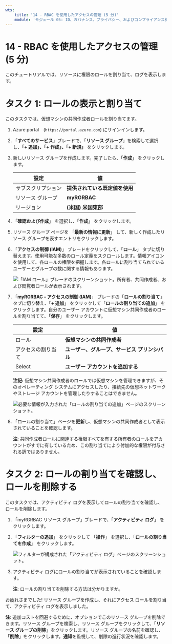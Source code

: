 ```yaml
---
wts:
    title: '14 - RBAC を使用したアクセスの管理 (5 分)'
    module: 'モジュール 05: ID、ガバナンス、プライバシー、およびコンプライアンス機能に関する説明'
---
```

# 14 - RBAC を使用したアクセスの管理 (5 分)

このチュートリアルでは、リソースに権限のロールを割り当て、ログを表示します。

# タスク 1: ロールの表示と割り当て

このタスクでは、仮想マシンの共同作成者ロールを割り当てます。 

1. Azure portal　(`https://portal.azure.com`) にサインインします。

2. 「**すべてのサービス**」ブレードで、「**リソース グループ**」を検索して選択し、**「+ 追加」、「+ 作成」、「+ 新規」** をクリックします。

3. 新しいリソース グループを作成します。完了したら、「**作成**」 をクリックします。 

    | 設定 | 値 |
    | -- | -- |
    | サブスクリプション | **提供されている既定値を使用** |
    | リソース グループ | **myRGRBAC** |
    | リージョン | **(米国) 米国東部** |
   

4. 「**確認および作成**」 を選択し、「**作成**」 をクリックします。

5. リソース グループ ページを 「**最新の情報に更新**」 して、新しく作成したリソース グループを表すエントリをクリックします。

6. 「**アクセスの制御 (IAM)**」 ブレードをクリックして、「**ロール**」 タブに切り替えます。使用可能な多数のロール定義をスクロールします。情報アイコンを使用して、各ロールの権限を把握します。各ロールに割り当てられているユーザーとグループの数に関する情報もあります。

    ![「IAM ロール」ブレードのスクリーンショット。所有者、共同作成者、および閲覧者ロールが表示されます。](../images/1501.png)

7. 「**myRGRBAC - アクセスの制御 (IAM)**」 ブレードの「**ロールの割り当て**」タブに切り替え、「**+ 追加**」 をクリックして「**ロールの割り当ての追加**」 をクリックします。自分のユーザー アカウントに仮想マシン共同作成者のロールを割り当てて、「**保存**」 をクリックします。 

    | 設定 | 値 |
    | -- | -- |
    | ロール | **仮想マシンの共同作成者** |
    | アクセスの割り当て | **ユーザー、グループ、サービス プリンシパル** |
    | Select | **ユーザー アカウントを追加する** |
 

    **注記:** 仮想マシン共同作成者のロールでは仮想マシンを管理できますが、そのオペレーティング システムにアクセスしたり、接続先の仮想ネットワークやストレージ アカウントを管理したりすることはできません。

    ![必要な情報が入力された「ロールの割り当ての追加」ページのスクリーンショット。](../images/1502.png)

8. 「ロールの割り当て」ページを**更新**し、仮想マシンの共同作成者として表示されていることを確認します。 

    **注**: 共同作成者ロールに関連する権限すべてを有する所有者のロールをアカウントがすでに有しているため、この割り当てにより付加的な権限が付与される訳ではありません。

# タスク 2: ロールの割り当てを確認し、ロールを削除する

このタスクでは、アクティビティ ログを表示してロールの割り当てを確認し、ロールを削除します。 

1. 「myRGRBAC リソース グループ」ブレードで、「**アクティビティ ログ**」 をクリックします。

2. 「**フィルターの追加**」 をクリックして 「**操作**」 を選択し、「**ロールの割り当てを作成**」 をクリックします。

    ![フィルターが構成された「アクティビティ ログ」ページのスクリーンショット。](../images/1503.png)

3. アクティビティ ログにロールの割り当てが表示されていることを確認します。 

    **注**: ロールの割り当てを削除する方法は分かりますか。

お疲れさまでした! リソース グループを作成し、それにアクセス ロールを割り当て、アクティビティ ログを表示しました。 

**注**: 追加コストを回避するために、オプションでこのリソース グループを削除できます。リソース グループを検索し、リソース グループをクリックして、「**リソース グループの削除**」をクリックします。リソース グループの名前を確認し、「**削除**」をクリックします。**通知**を監視して、削除の進行状況を確認します。

